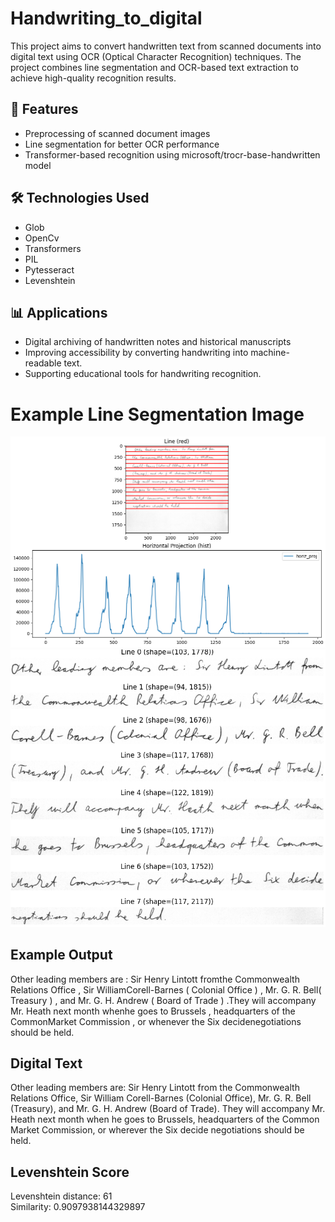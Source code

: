 # Handwriting_to_digital
This project aims to convert handwritten text from scanned documents into digital text using OCR (Optical Character Recognition) techniques. The project combines line segmentation and OCR-based text extraction to achieve high-quality recognition results.

## 📌 Features  
- Preprocessing of scanned document images  
- Line segmentation for better OCR performance
- Transformer-based recognition using microsoft/trocr-base-handwritten model

## 🛠️ Technologies Used
- Glob
- OpenCv
- Transformers
- PIL
- Pytesseract
- Levenshtein

## 📊 Applications
- Digital archiving of handwritten notes and historical manuscripts
- Improving accessibility by converting handwriting into machine-readable text.
- Supporting educational tools for handwriting recognition.

# Example Line Segmentation Image
![lines](lines.png)
![all_lines](all_lines.png)

## Example Output
Other leading members are : Sir Henry Lintott fromthe Commonwealth Relations Office , Sir WilliamCorell-Barnes ( Colonial Office ) , Mr. G. R. Bell( Treasury ) , and Mr. G. H. Andrew ( Board of Trade ) .They will accompany Mr. Heath next month whenhe goes to Brussels , headquarters of the CommonMarket Commission , or whenever the Six decidenegotiations should be held.

## Digital Text
Other leading members are: Sir Henry Lintott from the Commonwealth Relations
Office, Sir William Corell-Barnes (Colonial Office), Mr. G. R. Bell (Treasury), and Mr.
G. H. Andrew (Board of Trade). They will accompany Mr. Heath next month when
he goes to Brussels, headquarters of the Common Market Commission, or wherever
the Six decide negotiations should be held.

## Levenshtein Score
Levenshtein distance: 61  
Similarity: 0.9097938144329897
